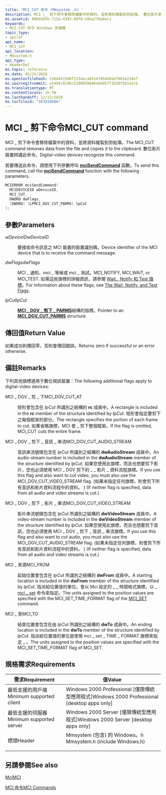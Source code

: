 ```yaml
---
title: 'MCI_CUT 命令 (Mmsystem .h) '
description: MCI \_ 剪下命令會移除檔案中的資料，並將資料複製到剪貼簿。 數位影片裝置辨識此命令。
ms.assetid: 09bb505b-715a-4393-80f0-e9ba270a8ac1
keywords:
- MCI_CUT 命令 Windows 多媒體
topic_type:
- apiref
api_name:
- MCI_CUT
api_location:
- Mmsystem.h
api_type:
- HeaderDef
ms.topic: reference
ms.date: 05/31/2018
ms.openlocfilehash: c564451596f115daca8514785449abf001e224ef
ms.sourcegitcommit: a1494c819bc5200050696e66057f1020f5b142cb
ms.translationtype: MT
ms.contentlocale: zh-TW
ms.lasthandoff: 12/12/2020
ms.locfileid: "103934686"
---
```

# <a name="mci_cut-command"></a><span data-ttu-id="b4d5f-105">MCI \_ 剪下命令</span><span class="sxs-lookup"><span data-stu-id="b4d5f-105">MCI\_CUT command</span></span>

<span data-ttu-id="b4d5f-106">MCI \_ 剪下命令會移除檔案中的資料，並將資料複製到剪貼簿。</span><span class="sxs-lookup"><span data-stu-id="b4d5f-106">The MCI\_CUT command removes data from the file and copies it to the clipboard.</span></span> <span data-ttu-id="b4d5f-107">數位影片裝置辨識此命令。</span><span class="sxs-lookup"><span data-stu-id="b4d5f-107">Digital-video devices recognize this command.</span></span>

<span data-ttu-id="b4d5f-108">若要傳送此命令，請使用下列參數呼叫 [**mciSendCommand**](/previous-versions//dd757160(v=vs.85)) 函數。</span><span class="sxs-lookup"><span data-stu-id="b4d5f-108">To send this command, call the [**mciSendCommand**](/previous-versions//dd757160(v=vs.85)) function with the following parameters.</span></span>


```C++
MCIERROR mciSendCommand(
  MCIDEVICEID wDeviceID, 
  MCI_CUT, 
  DWORD dwFlags, 
  (DWORD) (LPMCI_DGV_CUT_PARMS) lpCut
);
```



## <a name="parameters"></a><span data-ttu-id="b4d5f-109">參數</span><span class="sxs-lookup"><span data-stu-id="b4d5f-109">Parameters</span></span>

<dl> <dt>

<span data-ttu-id="b4d5f-110"><span id="wDeviceID"></span><span id="wdeviceid"></span><span id="WDEVICEID"></span>*wDeviceID*</span><span class="sxs-lookup"><span data-stu-id="b4d5f-110"><span id="wDeviceID"></span><span id="wdeviceid"></span><span id="WDEVICEID"></span>*wDeviceID*</span></span>
</dt> <dd>

<span data-ttu-id="b4d5f-111">要接收命令訊息之 MCI 裝置的裝置識別碼。</span><span class="sxs-lookup"><span data-stu-id="b4d5f-111">Device identifier of the MCI device that is to receive the command message.</span></span>

</dd> <dt>

<span data-ttu-id="b4d5f-112"><span id="dwFlags"></span><span id="dwflags"></span><span id="DWFLAGS"></span>*dwFlags*</span><span class="sxs-lookup"><span data-stu-id="b4d5f-112"><span id="dwFlags"></span><span id="dwflags"></span><span id="DWFLAGS"></span>*dwFlags*</span></span>
</dt> <dd>

<span data-ttu-id="b4d5f-113">MCI \_ 通知、mci \_ 等候或 mci \_ 測試。</span><span class="sxs-lookup"><span data-stu-id="b4d5f-113">MCI\_NOTIFY, MCI\_WAIT, or MCI\_TEST.</span></span> <span data-ttu-id="b4d5f-114">如需這些旗標的詳細資訊，請參閱 [Wait、Notify 和 Test 旗標](the-wait-notify-and-test-flags.md)。</span><span class="sxs-lookup"><span data-stu-id="b4d5f-114">For information about these flags, see [The Wait, Notify, and Test Flags](the-wait-notify-and-test-flags.md).</span></span>

</dd> <dt>

<span data-ttu-id="b4d5f-115"><span id="lpCut"></span><span id="lpcut"></span><span id="LPCUT"></span>*lpCut*</span><span class="sxs-lookup"><span data-stu-id="b4d5f-115"><span id="lpCut"></span><span id="lpcut"></span><span id="LPCUT"></span>*lpCut*</span></span>
</dt> <dd>

<span data-ttu-id="b4d5f-116">[**MCI \_ DGV \_ 剪下 \_ PARMS**](/windows/desktop/api/Digitalv/ns-digitalv-mci_dgv_cut_parms)結構的指標。</span><span class="sxs-lookup"><span data-stu-id="b4d5f-116">Pointer to an [**MCI\_DGV\_CUT\_PARMS**](/windows/desktop/api/Digitalv/ns-digitalv-mci_dgv_cut_parms) structure.</span></span>

</dd> </dl>

## <a name="return-value"></a><span data-ttu-id="b4d5f-117">傳回值</span><span class="sxs-lookup"><span data-stu-id="b4d5f-117">Return Value</span></span>

<span data-ttu-id="b4d5f-118">如果成功則傳回零，否則會傳回錯誤。</span><span class="sxs-lookup"><span data-stu-id="b4d5f-118">Returns zero if successful or an error otherwise.</span></span>

## <a name="remarks"></a><span data-ttu-id="b4d5f-119">備註</span><span class="sxs-lookup"><span data-stu-id="b4d5f-119">Remarks</span></span>

<span data-ttu-id="b4d5f-120">下列其他旗標適用于數位視訊裝置：</span><span class="sxs-lookup"><span data-stu-id="b4d5f-120">The following additional flags apply to digital-video devices:</span></span>

<dl> <dt>

<span data-ttu-id="b4d5f-121"><span id="MCI_DGV_CUT_AT"></span><span id="mci_dgv_cut_at"></span>MCI \_ DGV \_ 剪 \_ 下</span><span class="sxs-lookup"><span data-stu-id="b4d5f-121"><span id="MCI_DGV_CUT_AT"></span><span id="mci_dgv_cut_at"></span>MCI\_DGV\_CUT\_AT</span></span>
</dt> <dd>

<span data-ttu-id="b4d5f-122">矩形會包含在 *lpCut* 所識別之結構的 **rc** 成員中。</span><span class="sxs-lookup"><span data-stu-id="b4d5f-122">A rectangle is included in the **rc** member of the structure identified by *lpCut*.</span></span> <span data-ttu-id="b4d5f-123">矩形會指定要剪下之每個框架的部分。</span><span class="sxs-lookup"><span data-stu-id="b4d5f-123">The rectangle specifies the portion of each frame to cut.</span></span> <span data-ttu-id="b4d5f-124">如果省略旗標，MCI 會 \_ 剪下整個框架。</span><span class="sxs-lookup"><span data-stu-id="b4d5f-124">If the flag is omitted, MCI\_CUT cuts the entire frame.</span></span>

</dd> <dt>

<span data-ttu-id="b4d5f-125"><span id="MCI_DGV_CUT_AUDIO_STREAM"></span><span id="mci_dgv_cut_audio_stream"></span>MCI \_ DGV \_ 剪下 \_ 音訊 \_ 串流</span><span class="sxs-lookup"><span data-stu-id="b4d5f-125"><span id="MCI_DGV_CUT_AUDIO_STREAM"></span><span id="mci_dgv_cut_audio_stream"></span>MCI\_DGV\_CUT\_AUDIO\_STREAM</span></span>
</dt> <dd>

<span data-ttu-id="b4d5f-126">音訊串流號碼包含在 *lpCut* 所識別之結構的 **dwAudioStream** 成員中。</span><span class="sxs-lookup"><span data-stu-id="b4d5f-126">An audio-stream number is included in the **dwAudioStream** member of the structure identified by *lpCut*.</span></span> <span data-ttu-id="b4d5f-127">如果您使用此旗標，而且也想要剪下影片，您也必須使用 MCI \_ DGV 剪下的 \_ \_ 影片 \_ 資料流程旗標。</span><span class="sxs-lookup"><span data-stu-id="b4d5f-127">If you use this flag and also want to cut video, you must also use the MCI\_DGV\_CUT\_VIDEO\_STREAM flag.</span></span> <span data-ttu-id="b4d5f-128"> (如果未指定任何旗標，則會剪下所有音訊和影片資料流程中的資料。 ) </span><span class="sxs-lookup"><span data-stu-id="b4d5f-128">(If neither flag is specified, data from all audio and video streams is cut.)</span></span>

</dd> <dt>

<span data-ttu-id="b4d5f-129"><span id="MCI_DGV_CUT_VIDEO_STREAM"></span><span id="mci_dgv_cut_video_stream"></span>MCI \_ DGV \_ 剪下 \_ 影片 \_ 串流</span><span class="sxs-lookup"><span data-stu-id="b4d5f-129"><span id="MCI_DGV_CUT_VIDEO_STREAM"></span><span id="mci_dgv_cut_video_stream"></span>MCI\_DGV\_CUT\_VIDEO\_STREAM</span></span>
</dt> <dd>

<span data-ttu-id="b4d5f-130">影片串流號碼包含在 *lpCut* 所識別之結構的 **dwVideoStream** 成員中。</span><span class="sxs-lookup"><span data-stu-id="b4d5f-130">A video-stream number is included in the **dwVideoStream** member of the structure identified by *lpCut*.</span></span> <span data-ttu-id="b4d5f-131">如果您使用此旗標，而且也想要剪下音訊，您也必須使用 MCI \_ DGV \_ 剪下 \_ 音訊 \_ 串流旗標。</span><span class="sxs-lookup"><span data-stu-id="b4d5f-131">If you use this flag and also want to cut audio, you must also use the MCI\_DGV\_CUT\_AUDIO\_STREAM flag.</span></span> <span data-ttu-id="b4d5f-132"> (如果未指定任何旗標，則會剪下所有音訊和影片資料流程中的資料。 ) </span><span class="sxs-lookup"><span data-stu-id="b4d5f-132">(If neither flag is specified, data from all audio and video streams is cut.)</span></span>

</dd> <dt>

<span data-ttu-id="b4d5f-133"><span id="MCI_FROM"></span><span id="mci_from"></span>MCI \_ 來源</span><span class="sxs-lookup"><span data-stu-id="b4d5f-133"><span id="MCI_FROM"></span><span id="mci_from"></span>MCI\_FROM</span></span>
</dt> <dd>

<span data-ttu-id="b4d5f-134">起始位置會包含在 *lpCut* 所識別之結構的 **dwFrom** 成員中。</span><span class="sxs-lookup"><span data-stu-id="b4d5f-134">A starting location is included in the **dwFrom** member of the structure identified by *lpCut*.</span></span> <span data-ttu-id="b4d5f-135">指派給位置值的單位，會以 Mci 設定的 \_ \_ 時間格式旗標，以 \_ [mci \_ set](mci-set.md) 命令來指定。</span><span class="sxs-lookup"><span data-stu-id="b4d5f-135">The units assigned to the position values are specified with the MCI\_SET\_TIME\_FORMAT flag of the [MCI\_SET](mci-set.md) command.</span></span>

</dd> <dt>

<span data-ttu-id="b4d5f-136"><span id="MCI_TO"></span><span id="mci_to"></span>MCI \_ 至</span><span class="sxs-lookup"><span data-stu-id="b4d5f-136"><span id="MCI_TO"></span><span id="mci_to"></span>MCI\_TO</span></span>
</dt> <dd>

<span data-ttu-id="b4d5f-137">結束位置會包含在由 *lpCut* 所識別之結構的 **dwTo** 成員中。</span><span class="sxs-lookup"><span data-stu-id="b4d5f-137">An ending location is included in the **dwTo** member of the structure identified by *lpCut*.</span></span> <span data-ttu-id="b4d5f-138">指派給位置值的單位是使用 mci \_ set \_ TIME \_ FORMAT 旗標來指定 \_ 。</span><span class="sxs-lookup"><span data-stu-id="b4d5f-138">The units assigned to the position values are specified with the MCI\_SET\_TIME\_FORMAT flag of MCI\_SET.</span></span>

</dd> </dl>

## <a name="requirements"></a><span data-ttu-id="b4d5f-139">規格需求</span><span class="sxs-lookup"><span data-stu-id="b4d5f-139">Requirements</span></span>



| <span data-ttu-id="b4d5f-140">需求</span><span class="sxs-lookup"><span data-stu-id="b4d5f-140">Requirement</span></span> | <span data-ttu-id="b4d5f-141">值</span><span class="sxs-lookup"><span data-stu-id="b4d5f-141">Value</span></span> |
|-------------------------------------|-----------------------------------------------------------------------------------------------------------|
| <span data-ttu-id="b4d5f-142">最低支援的用戶端</span><span class="sxs-lookup"><span data-stu-id="b4d5f-142">Minimum supported client</span></span><br/> | <span data-ttu-id="b4d5f-143">Windows 2000 Professional \[僅限傳統型應用程式\]</span><span class="sxs-lookup"><span data-stu-id="b4d5f-143">Windows 2000 Professional \[desktop apps only\]</span></span><br/>                                                |
| <span data-ttu-id="b4d5f-144">最低支援的伺服器</span><span class="sxs-lookup"><span data-stu-id="b4d5f-144">Minimum supported server</span></span><br/> | <span data-ttu-id="b4d5f-145">Windows 2000 Server \[僅限傳統型應用程式\]</span><span class="sxs-lookup"><span data-stu-id="b4d5f-145">Windows 2000 Server \[desktop apps only\]</span></span><br/>                                                      |
| <span data-ttu-id="b4d5f-146">標頭</span><span class="sxs-lookup"><span data-stu-id="b4d5f-146">Header</span></span><br/>                   | <dl> <span data-ttu-id="b4d5f-147"><dt>Mmsystem (包含) 的 Windows。h </dt></span><span class="sxs-lookup"><span data-stu-id="b4d5f-147"><dt>Mmsystem.h (include Windows.h)</dt></span></span> </dl> |



## <a name="see-also"></a><span data-ttu-id="b4d5f-148">另請參閱</span><span class="sxs-lookup"><span data-stu-id="b4d5f-148">See also</span></span>

<dl> <dt>

[<span data-ttu-id="b4d5f-149">Mci</span><span class="sxs-lookup"><span data-stu-id="b4d5f-149">MCI</span></span>](mci.md)
</dt> <dt>

[<span data-ttu-id="b4d5f-150">MCI 命令</span><span class="sxs-lookup"><span data-stu-id="b4d5f-150">MCI Commands</span></span>](mci-commands.md)
</dt> </dl>

 

